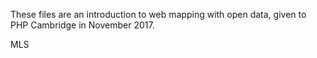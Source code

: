 These files are an introduction to web mapping with open data, given to PHP Cambridge in November 2017.

MLS
